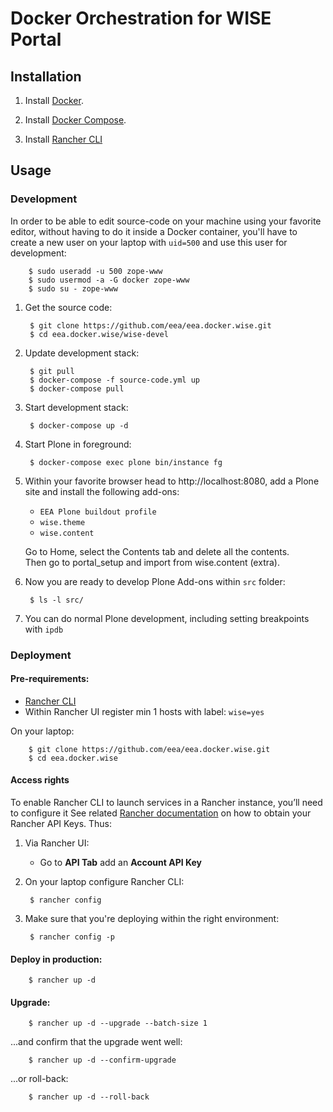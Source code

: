 # Docker Orchestration for WISE Portal

## Installation

1. Install [Docker](https://docs.docker.com/engine/installation/linux/centos/).

2. Install [Docker Compose](https://docs.docker.com/compose/install/).

3. Install [Rancher CLI](http://www.rancher.com)

## Usage

### Development

In order to be able to edit source-code on your machine using your favorite editor, without having to do it inside a Docker container, you'll have to create a new user on your laptop with `uid=500` and use this user for development:

        $ sudo useradd -u 500 zope-www
        $ sudo usermod -a -G docker zope-www
        $ sudo su - zope-www

1. Get the source code:

        $ git clone https://github.com/eea/eea.docker.wise.git
        $ cd eea.docker.wise/wise-devel

2. Update development stack:

        $ git pull
        $ docker-compose -f source-code.yml up
        $ docker-compose pull

3. Start development stack:

        $ docker-compose up -d

4. Start Plone in foreground:

        $ docker-compose exec plone bin/instance fg

5. Within your favorite browser head to http://localhost:8080, add a Plone site and install the following add-ons:
    * `EEA Plone buildout profile`
    * `wise.theme`
    * `wise.content`  
  
   Go to Home, select the Contents tab and delete all the contents.  
   Then go to portal_setup and import from wise.content (extra).  
    
6. Now you are ready to develop Plone Add-ons within `src` folder:

        $ ls -l src/

7. You can do normal Plone development, including setting breakpoints with `ipdb`


### Deployment

#### Pre-requirements:

* [Rancher CLI](https://docs.rancher.com/rancher/v1.2/en/cli/)
* Within Rancher UI register min 1 hosts with label: `wise=yes`

On your laptop:

        $ git clone https://github.com/eea/eea.docker.wise.git
        $ cd eea.docker.wise

#### Access rights

To enable Rancher CLI to launch services in a Rancher instance, you’ll need to configure it
See related [Rancher documentation](http://docs.rancher.com/rancher/v1.3/en/api/v2-beta/access-control/)
on how to obtain your Rancher API Keys. Thus:

1. Via Rancher UI:

    * Go to **API Tab** add an **Account API Key**

2. On your laptop configure Rancher CLI:

        $ rancher config

3. Make sure that you're deploying within the right environment:

        $ rancher config -p

#### Deploy in production:

        $ rancher up -d

#### Upgrade:

        $ rancher up -d --upgrade --batch-size 1

...and confirm that the upgrade went well:

        $ rancher up -d --confirm-upgrade

...or roll-back:

        $ rancher up -d --roll-back
